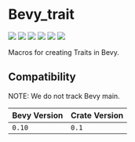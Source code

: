 # Bevy_trait
[![][img_bevy]][bevy] [![][img_version]][crates] [![][img_doc]][doc] [![][img_license]][license] [![][img_tracking]][tracking] [![][img_downloads]][crates]

Macros for creating Traits in Bevy.

## Compatibility

NOTE: We do not track Bevy main.

|Bevy Version|Crate Version          |
|------------|-----------------------|
|`0.10`      |`0.1`                  |

[img_bevy]: https://img.shields.io/badge/Bevy-0.10-blue
[img_version]: https://img.shields.io/crates/v/bevy_trait.svg
[img_doc]: https://docs.rs/bevy_trait/badge.svg
[img_license]: https://img.shields.io/badge/license-MIT%2FApache-blue.svg
[img_downloads]:https://img.shields.io/crates/d/bevy_trait.svg
[img_tracking]: https://img.shields.io/badge/Bevy%20tracking-released%20version-lightblue

[bevy]: https://crates.io/crates/bevy/0.10.0
[crates]: https://crates.io/crates/bevy_trait
[doc]: https://docs.rs/bevy_trait/
[license]: https://github.com/hankjordan/bevy_trait#license
[tracking]: https://github.com/bevyengine/bevy/blob/main/docs/plugins_guidelines.md#main-branch-tracking
